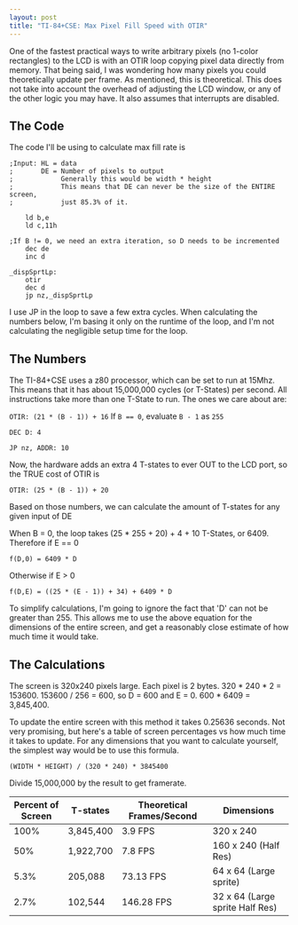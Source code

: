 ```yaml
---
layout: post
title: "TI-84+CSE: Max Pixel Fill Speed with OTIR"
---
```

One of the fastest practical ways to write arbitrary pixels (no 1-color
rectangles) to the LCD is with an OTIR loop copying pixel data directly from
memory. That being said, I was wondering how many pixels you could
theoretically update per frame. As mentioned, this is theoretical. This does
not take into account the overhead of adjusting the LCD window, or any of the
other logic you may have.  It also assumes that interrupts are disabled.

## The Code

The code I'll be using to calculate max fill rate is

```z80
;Input: HL = data
;       DE = Number of pixels to output
;            Generally this would be width * height
;            This means that DE can never be the size of the ENTIRE screen,
;            just 85.3% of it.

    ld b,e
    ld c,11h

;If B != 0, we need an extra iteration, so D needs to be incremented
    dec de
    inc d

_dispSprtLp:
    otir
    dec d
    jp nz,_dispSprtLp
```

I use JP in the loop to save a few extra cycles. When calculating the numbers
below, I'm basing it only on the runtime of the loop, and I'm not calculating
the negligible setup time for the loop.

## The Numbers

The TI-84+CSE uses a z80 processor, which can be set to run at 15Mhz. This
means that it has about 15,000,000 cycles (or T-States) per second. All
instructions take more than one T-State to run. The ones we care about are:

`OTIR: (21 * (B - 1)) + 16` If `B == 0`, evaluate `B - 1` as `255`

`DEC D: 4`

`JP nz, ADDR: 10`

Now, the hardware adds an extra 4 T-states to ever OUT to the LCD port, so the
TRUE cost of OTIR is

`OTIR: (25 * (B - 1)) + 20`

Based on those numbers, we can calculate the amount of T-states for any given
input of DE

When B = 0, the loop takes (25 * 255 + 20) + 4 + 10 T-States, or 6409.
Therefore if E == 0

`f(D,0) = 6409 * D`

Otherwise if E > 0

`f(D,E) = ((25 * (E - 1)) + 34) + 6409 * D`


To simplify calculations, I'm going to ignore the fact that 'D' can not be
greater than 255. This allows me to use the above equation for the dimensions
of the entire screen, and get a reasonably close estimate of how much time it
would take.

## The Calculations

The screen is 320x240 pixels large. Each pixel is 2 bytes. 320 * 240 * 2 =
153600. 153600 / 256 = 600, so D = 600 and E = 0. 600 * 6409 = 3,845,400.

To update the entire screen with this method it takes 0.25636 seconds. Not very
promising, but here's a table of screen percentages vs how much time it takes
to update. For any dimensions that you want to calculate yourself, the simplest
way would be to use this formula.

`(WIDTH * HEIGHT) / (320 * 240) * 3845400`

Divide 15,000,000 by the result to get framerate.

Percent of Screen | T-states  | Theoretical Frames/Second | Dimensions
----------------- | --------  | ------------------------- | ----------
100%              | 3,845,400 | 3.9 FPS                   | 320 x 240
50%               | 1,922,700 | 7.8 FPS                   | 160 x 240 (Half Res)
5.3%              | 205,088   | 73.13 FPS                 | 64 x 64 (Large sprite)
2.7%              | 102,544   | 146.28 FPS                | 32 x 64 (Large sprite Half Res)
